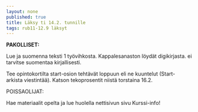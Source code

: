 ```yaml
---
layout: none
published: true
title: Läksy ti 14.2. tunnille
tags: rub11-12.9 läksyt
---
```

**PAKOLLISET:**

Lue ja suomenna teksti 1 työvihkosta. Kappalesanaston löydät digikirjasta. ei tarvitse suomentaa kirjallisesti.

Tee opintokortilta start-osion tehtävät loppuun eli ne kuuntelut (Start- arkista viestintää). Katson tekoprosentit niistä torstaina 16.2.

POISSAOLIJAT:

Hae materiaalit opelta ja lue huolella nettisivun sivu Kurssi-info!
